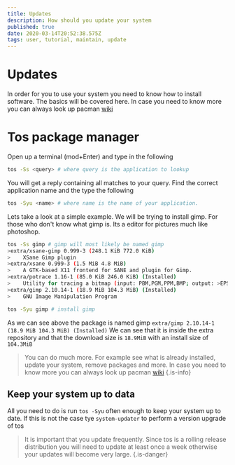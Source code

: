 ```yaml
---
title: Updates
description: How should you update your system
published: true
date: 2020-03-14T20:52:38.575Z
tags: user, tutorial, maintain, update
---
```


# Updates
In order for you to use your system you need to know how to install software. The basics will be covered here. In case you need to know more you can always look up pacman [wiki](https://wiki.archlinux.org/index.php/Pacman)

# Tos package manager
Open up a terminal (mod+Enter) and type in the following
```bash
tos -Ss <query> # where query is the application to lookup
```
You will get a reply containing all matches to your query. Find the correct application name and the type the following

```bash
tos -Syu <name> # where name is the name of your application.
```

Lets take a look at a simple example.
We will be trying to install gimp. For those who don't know what gimp is. Its a editor for pictures much like photoshop.

```bash
tos -Ss gimp # gimp will most likely be named gimp
>extra/xsane-gimp 0.999-3 (248.1 KiB 772.0 KiB)
>    XSane Gimp plugin
>extra/xsane 0.999-3 (1.5 MiB 4.8 MiB)
>    A GTK-based X11 frontend for SANE and plugin for Gimp.
>extra/potrace 1.16-1 (85.0 KiB 246.0 KiB) (Installed)
>    Utility for tracing a bitmap (input: PBM,PGM,PPM,BMP; output: >EPS,PS,PDF,SVG,DXF,PGM,Gimppath,XFig)
>extra/gimp 2.10.14-1 (18.9 MiB 104.3 MiB) (Installed)
>    GNU Image Manipulation Program

tos -Syu gimp # install gimp
```

As we can see above the package is named gimp `extra/gimp 2.10.14-1 (18.9 MiB 104.3 MiB) (Installed)` We can see that it is inside the extra repository and that the download size is `18.9MiB` with an install size of `104.3MiB`

> You can do much more. For example see what is already installed, update your system, remove packages and more. In case you need to know more you can always look up pacman [wiki](https://wiki.archlinux.org/index.php/Pacman)
{.is-info}

## Keep your system up to data
All you need to do is run `tos -Syu` often enough to keep your system up to date.
If this is not the case tye `system-updater` to perform a version upgrade of tos

> It is important that you update frequently. Since tos is a rolling release distribution you will need to update at least once a week otherwise your updates will become very large.
{.is-danger}


